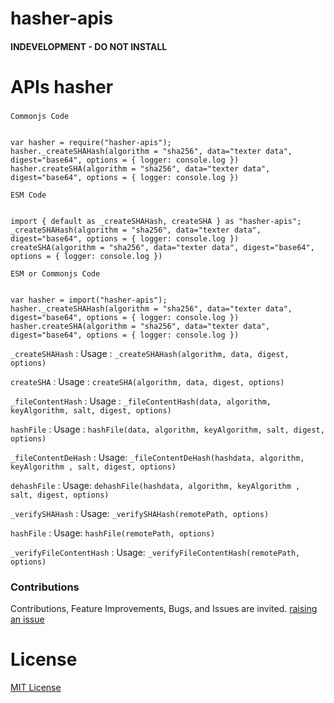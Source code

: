 # hasher-apis


#### INDEVELOPMENT - DO NOT INSTALL


# APIs hasher

###


`Commonjs Code`

```

var hasher = require("hasher-apis");
hasher._createSHAHash(algorithm = "sha256", data="texter data", digest="base64", options = { logger: console.log })
hasher.createSHA(algorithm = "sha256", data="texter data", digest="base64", options = { logger: console.log })

```


`ESM Code`

```

import { default as _createSHAHash, createSHA } as "hasher-apis";
_createSHAHash(algorithm = "sha256", data="texter data", digest="base64", options = { logger: console.log })
createSHA(algorithm = "sha256", data="texter data", digest="base64", options = { logger: console.log })

```


`ESM or Commonjs Code`

```

var hasher = import("hasher-apis");
hasher._createSHAHash(algorithm = "sha256", data="texter data", digest="base64", options = { logger: console.log })
hasher.createSHA(algorithm = "sha256", data="texter data", digest="base64", options = { logger: console.log })

```


`_createSHAHash` : Usage : `_createSHAHash(algorithm, data, digest, options)`

`createSHA` : Usage : `createSHA(algorithm, data, digest, options)`


`_fileContentHash` : Usage : `_fileContentHash(data, algorithm, keyAlgorithm, salt, digest, options)`

`hashFile` : Usage : `hashFile(data, algorithm, keyAlgorithm, salt, digest, options)`


`_fileContentDeHash` : Usage: `_fileContentDeHash(hashdata, algorithm, keyAlgorithm , salt, digest, options)`

`dehashFile` : Usage: `dehashFile(hashdata, algorithm, keyAlgorithm , salt, digest, options)`


`_verifySHAHash` : Usage: `_verifySHAHash(remotePath, options)`

`hashFile` : Usage: `hashFile(remotePath, options)`


`_verifyFileContentHash` : Usage: `_verifyFileContentHash(remotePath, options)`



### Contributions

Contributions, Feature Improvements, Bugs, and Issues are invited. [raising an issue](https://github.com/ganeshkbhat/apis-hasher/issues)

# License

[MIT License](./LICENSE)
